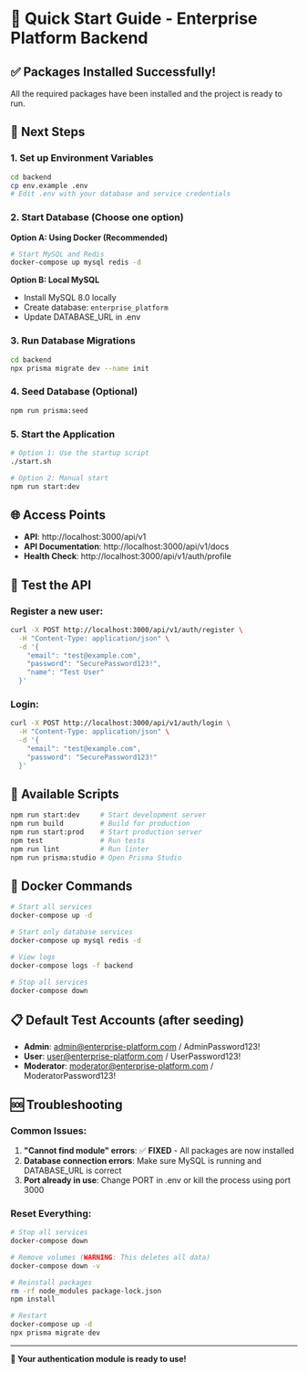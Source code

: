 # 🚀 Quick Start Guide - Enterprise Platform Backend

## ✅ Packages Installed Successfully!

All the required packages have been installed and the project is ready to run.

## 🎯 Next Steps

### 1. Set up Environment Variables
```bash
cd backend
cp env.example .env
# Edit .env with your database and service credentials
```

### 2. Start Database (Choose one option)

**Option A: Using Docker (Recommended)**
```bash
# Start MySQL and Redis
docker-compose up mysql redis -d
```

**Option B: Local MySQL**
- Install MySQL 8.0 locally
- Create database: `enterprise_platform`
- Update DATABASE_URL in .env

### 3. Run Database Migrations
```bash
cd backend
npx prisma migrate dev --name init
```

### 4. Seed Database (Optional)
```bash
npm run prisma:seed
```

### 5. Start the Application
```bash
# Option 1: Use the startup script
./start.sh

# Option 2: Manual start
npm run start:dev
```

## 🌐 Access Points

- **API**: http://localhost:3000/api/v1
- **API Documentation**: http://localhost:3000/api/v1/docs
- **Health Check**: http://localhost:3000/api/v1/auth/profile

## 🧪 Test the API

### Register a new user:
```bash
curl -X POST http://localhost:3000/api/v1/auth/register \
  -H "Content-Type: application/json" \
  -d '{
    "email": "test@example.com",
    "password": "SecurePassword123!",
    "name": "Test User"
  }'
```

### Login:
```bash
curl -X POST http://localhost:3000/api/v1/auth/login \
  -H "Content-Type: application/json" \
  -d '{
    "email": "test@example.com",
    "password": "SecurePassword123!"
  }'
```

## 🔧 Available Scripts

```bash
npm run start:dev     # Start development server
npm run build         # Build for production
npm run start:prod    # Start production server
npm test              # Run tests
npm run lint          # Run linter
npm run prisma:studio # Open Prisma Studio
```

## 🐳 Docker Commands

```bash
# Start all services
docker-compose up -d

# Start only database services
docker-compose up mysql redis -d

# View logs
docker-compose logs -f backend

# Stop all services
docker-compose down
```

## 📋 Default Test Accounts (after seeding)

- **Admin**: admin@enterprise-platform.com / AdminPassword123!
- **User**: user@enterprise-platform.com / UserPassword123!
- **Moderator**: moderator@enterprise-platform.com / ModeratorPassword123!

## 🆘 Troubleshooting

### Common Issues:

1. **"Cannot find module" errors**: ✅ **FIXED** - All packages are now installed
2. **Database connection errors**: Make sure MySQL is running and DATABASE_URL is correct
3. **Port already in use**: Change PORT in .env or kill the process using port 3000

### Reset Everything:
```bash
# Stop all services
docker-compose down

# Remove volumes (WARNING: This deletes all data)
docker-compose down -v

# Reinstall packages
rm -rf node_modules package-lock.json
npm install

# Restart
docker-compose up -d
npx prisma migrate dev
```

---

**🎉 Your authentication module is ready to use!**
